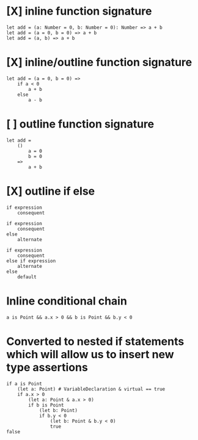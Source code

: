 
# [X] inline function signature

    let add = (a: Number = 0, b: Number = 0): Number => a + b
    let add = (a = 0, b = 0) => a + b
    let add = (a, b) => a + b

# [X] inline/outline function signature

    let add = (a = 0, b = 0) =>
        if a < 0
            a + b
        else
            a - b

# [ ] outline function signature

    let add =
        ()
            a = 0
            b = 0
        =>
            a + b

# [X] outline if else

    if expression
        consequent

    if expression
        consequent
    else
        alternate

    if expression
        consequent
    else if expression
        alternate
    else
        default

# Inline conditional chain
    a is Point && a.x > 0 && b is Point && b.y < 0

# Converted to nested if statements which will allow us to insert new type assertions
    if a is Point
        (let a: Point) # VariableDeclaration & virtual == true
        if a.x > 0
            (let a: Point & a.x > 0)
            if b is Point
                (let b: Point)
                if b.y < 0
                    (let b: Point & b.y < 0)
                    true
    false
